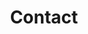 ---
title: "Contact"
type: "homepage"
intro: >-
  I was honored to be invited to "The Collaboration Chronicles Indonesia and Finland: 70 Years, 70 Stories".
description: >-
  The series comprise 70 stories from individuals, companies, organization, and universities both in Indonesia and Finland, sharing unique experiences and success stories over the last seven decades. 
---